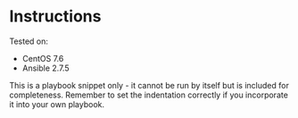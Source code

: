 # Instructions

Tested on:
- CentOS 7.6
- Ansible 2.7.5

This is a playbook snippet only - it cannot be run by itself but is included for completeness. Remember to set the indentation correctly if you incorporate it into your own playbook.
